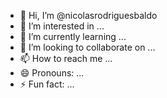 - 👋 Hi, I’m @nicolasrodriguesbaldo
- 👀 I’m interested in ...
- 🌱 I’m currently learning ...
- 💞️ I’m looking to collaborate on ...
- 📫 How to reach me ...
- 😄 Pronouns: ...
- ⚡ Fun fact: ...

<!---
nicolasrodriguesbaldo/nicolasrodriguesbaldo is a ✨ special ✨ repository because its `README.md` (this file) appears on your GitHub profile.
You can click the Preview link to take a look at your changes.
--->

